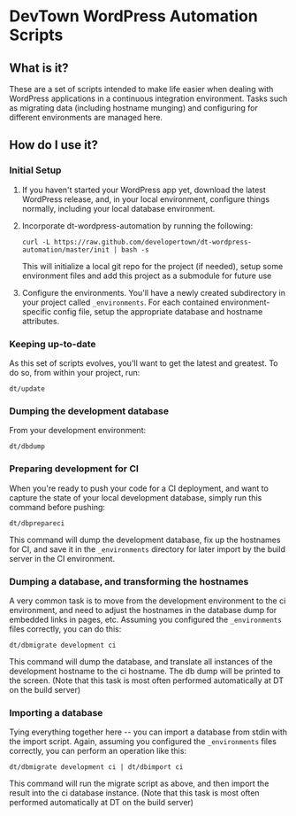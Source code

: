 DevTown WordPress Automation Scripts
====================================

What is it?
-----------
These are a set of scripts intended to make life easier when dealing with WordPress applications
in a continuous integration environment.  Tasks such as migrating data (including hostname munging)
and configuring for different environments are managed here.

How do I use it?
----------------

### Initial Setup
1. If you haven't started your WordPress app yet, download the latest WordPress release, and, in your local environment, configure things normally, including your local database environment.
2. Incorporate dt-wordpress-automation by running the following:

    `curl -L https://raw.github.com/developertown/dt-wordpress-automation/master/init | bash -s`

    This will initialize a local git repo for the project (if needed), setup some environment files and add this project as a submodule for future use

3. Configure the environments.  You'll have a newly created subdirectory in your project called `_environments`.  For each contained environment-specific config file, setup the appropriate database and hostname attributes.

### Keeping up-to-date
As this set of scripts evolves, you'll want to get the latest and greatest.  To do so, from within your project, run:

    dt/update

### Dumping the development database
From your development environment:

    dt/dbdump

### Preparing development for CI
When you're ready to push your code for a CI deployment, and want to capture the state of your local development database, simply run this command before pushing:

    dt/dbprepareci

This command will dump the development database, fix up the hostnames for CI, and save it in the `_environments` directory for later import by the build server in the CI environment.

### Dumping a database, and transforming the hostnames
A very common task is to move from the development environment to the ci environment, and need to adjust the hostnames in the database dump for embedded links in pages, etc.  Assuming you configured the `_environments` files correctly, you can do this:

    dt/dbmigrate development ci

This command will dump the database, and translate all instances of the development hostname to the ci hostname.  The db dump will be printed to the screen.  (Note that this task is most often performed automatically at DT on the build server)

### Importing a database
Tying everything together here -- you can import a database from stdin with the import script.  Again, assuming you configured the `_environments` files correctly, you can perform an operation like this:

    dt/dbmigrate development ci | dt/dbimport ci

This command will run the migrate script as above, and then import the result into the ci database instance.  (Note that this task is most often performed automatically at DT on the build server)
